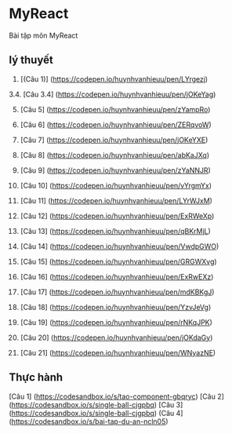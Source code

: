 # MyReact
Bài tập môn MyReact
## lý thuyết
 1. [(Câu 1)] (https://codepen.io/huynhvanhieuu/pen/LYrgezj)

3.4. [Câu 3.4] (https://codepen.io/huynhvanhieuu/pen/jOKeYag)

 5. [Câu 5] (https://codepen.io/huynhvanhieuu/pen/zYampRo)
  
 7. [Câu 6] (https://codepen.io/huynhvanhieuu/pen/ZERqvoW)
 
 9. [Câu 7] (https://codepen.io/huynhvanhieuu/pen/jOKeYXE)
  
 11. [Câu 8] (https://codepen.io/huynhvanhieuu/pen/abKaJXq)
 
 13. [Câu 9] (https://codepen.io/huynhvanhieuu/pen/zYaNNJR)
 
 15. [Câu 10] (https://codepen.io/huynhvanhieuu/pen/vYrgmYx)
 
 17. [Câu 11] (https://codepen.io/huynhvanhieuu/pen/LYrWJxM)
 
 19. [Câu 12] (https://codepen.io/huynhvanhieuu/pen/ExRWeXp)
 
 21. [Câu 13] (https://codepen.io/huynhvanhieuu/pen/qBKrMjL)
 
 23. [Câu 14] (https://codepen.io/huynhvanhieuu/pen/VwdpGWO)
 
 25. [Câu 15] (https://codepen.io/huynhvanhieuu/pen/GRGWXvg)
  
 27. [Câu 16] (https://codepen.io/huynhvanhieuu/pen/ExRwEXz)
  
 29. [Câu 17] (https://codepen.io/huynhvanhieuu/pen/mdKBKgJ)
 
 31. [Câu 18] (https://codepen.io/huynhvanhieuu/pen/YzvJeVg)
 
 33. [Câu 19] (https://codepen.io/huynhvanhieuu/pen/rNKqJPK)
 
 35. [Câu 20] (https://codepen.io/huynhvanhieuu/pen/jOKdaGy)
 
 37. [Câu 21] (https://codepen.io/huynhvanhieuu/pen/WNyazNE)

 ## Thực hành
   [Câu 1] (https://codesandbox.io/s/tao-component-gbqryc)
   [Câu 2] (https://codesandbox.io/s/single-ball-cjgpbq)
   [Câu 3] (https://codesandbox.io/s/single-ball-cjgpbq)
   (Câu 4] (https://codesandbox.io/s/bai-tap-du-an-ncln05)


